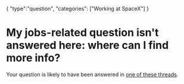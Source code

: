 {
    "type":"question",
    "categories": ["Working at SpaceX"]
}

# My jobs-related question isn't answered here: where can I find more info?

Your question is likely to have been answered in [one of these threads](https://redd.it/4hh200).
